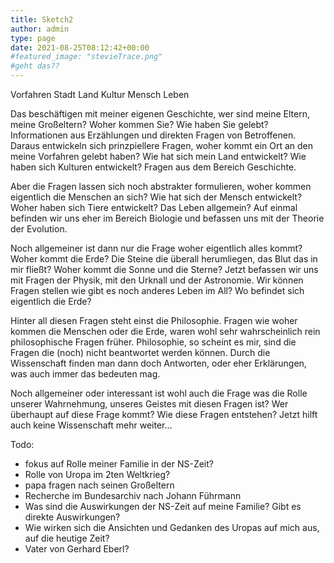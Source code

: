 ```yaml
---
title: Sketch2
author: admin
type: page
date: 2021-08-25T08:12:42+00:00
#featured_image: "stevieTrace.png"
#geht das?? 
---
```



Vorfahren
Stadt
Land
Kultur
Mensch
Leben

Das beschäftigen mit meiner eigenen Geschichte, wer sind meine Eltern, meine Großeltern?
Woher kommen Sie? Wie haben Sie gelebt? Informationen aus Erzählungen und direkten Fragen
von Betroffenen. 
Daraus entwickeln sich prinzpiellere Fragen, woher kommt ein Ort an den meine Vorfahren
gelebt haben? Wie hat sich mein Land entwickelt? Wie haben sich Kulturen entwickelt? Fragen aus dem Bereich Geschichte.

Aber die Fragen lassen sich noch abstrakter formulieren, woher kommen eigentlich die Menschen
an sich? Wie hat sich der Mensch entwickelt? Woher haben sich Tiere entwickelt? Das Leben
allgemein? Auf einmal befinden wir uns eher im Bereich Biologie und befassen uns mit der 
Theorie der Evolution. 

Noch allgemeiner ist dann nur die Frage woher eigentlich alles kommt? Woher kommt die Erde?
Die Steine die überall herumliegen, das Blut das in mir fließt? Woher kommt die Sonne und die Sterne?
Jetzt befassen wir uns mit Fragen der Physik, mit den Urknall und der Astronomie. 
Wir können Fragen stellen wie gibt es noch anderes Leben im All? Wo befindet sich eigentlich die Erde?

Hinter all diesen Fragen steht einst die Philosophie. Fragen wie woher kommen die Menschen oder die Erde, 
waren wohl sehr wahrscheinlich rein philosophische Fragen früher. Philosophie, so scheint es mir, 
sind die Fragen die (noch) nicht beantwortet werden können. Durch die Wissenschaft finden man dann doch Antworten, oder eher
Erklärungen, was auch immer das bedeuten mag. 

Noch allgemeiner oder interessant ist wohl auch die Frage was die Rolle unserer Wahrnehmung, 
unseres Geistes mit diesen Fragen ist? Wer überhaupt auf diese Frage kommt? Wie diese Fragen entstehen?
Jetzt hilft auch keine Wissenschaft mehr weiter...

Todo:
- fokus auf Rolle meiner Familie in der NS-Zeit?
- Rolle von Uropa im 2ten Weltkrieg?
- papa fragen nach seinen Großeltern
- Recherche im Bundesarchiv nach Johann Führmann
- Was sind die Auswirkungen der NS-Zeit auf meine Familie? Gibt es direkte Auswirkungen? 
- Wie wirken sich die Ansichten und Gedanken des Uropas auf mich aus, auf die heutige Zeit?
- Vater von Gerhard Eberl?